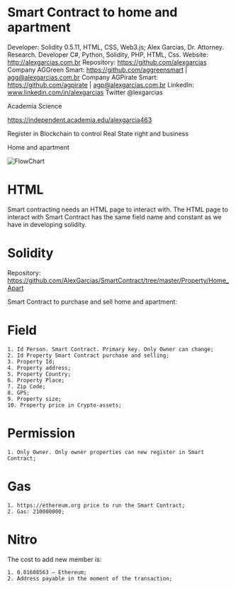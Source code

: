 # Smart Contract to home and apartment

Developer: Solidity 0.5.11, HTML, CSS, Web3.js; Alex Garcias, Dr. Attorney. Research. Developer C#, Python, Solidity, PHP, HTML, Css. Website: http://alexgarcias.com.br Repository: https://github.com/alexgarcias Company AGGreen Smart: https://github.com/aggreensmart | agg@alexgarcias.com.br Company AGPirate Smart: https://github.com/agpirate | agp@alexgarcias.com.br LinkedIn: www.linkedin.com/in/alexgarcias Twitter @lexgarcias

Academia Science

https://independent.academia.edu/alexgarcia463


Register in Blockchain to control Real State right and business

Home and apartment

![FlowChart](http://alexgarcias.com.br/GitHub/Image/Property-Smart-contrac-alex-garcias.png)

# HTML

Smart contracting needs an HTML page to interact with. The HTML page to interact with Smart Contract has the same field name and constant as we have in developing solidity.

# Solidity

Repository: https://github.com/AlexGarcias/SmartContract/tree/master/Property/Home_Apart 

Smart Contract to purchase and sell home and apartment:

# Field

    1. Id Person. Smart Contract. Primary key. Only Owner can change;
    2. Id Property Smart Contract purchase and selling;
    3. Property Id;
    4. Property address;
    5. Property Country;
    6. Property Place;
    7. Zip Code;
    8. GPS;
    9. Property size;
    10. Property price in Crypto-assets;
       
# Permission

    1. Only Owner. Only owner properties can new register in Smart Contract;

# Gas

    1. https://ethereum.org price to run the Smart Contract;
    2. Gas: 210000000;

# Nitro

The cost to add new member is:

    1. 0.01608563 – Ethereum;
    2. Address payable in the moment of the transaction;
